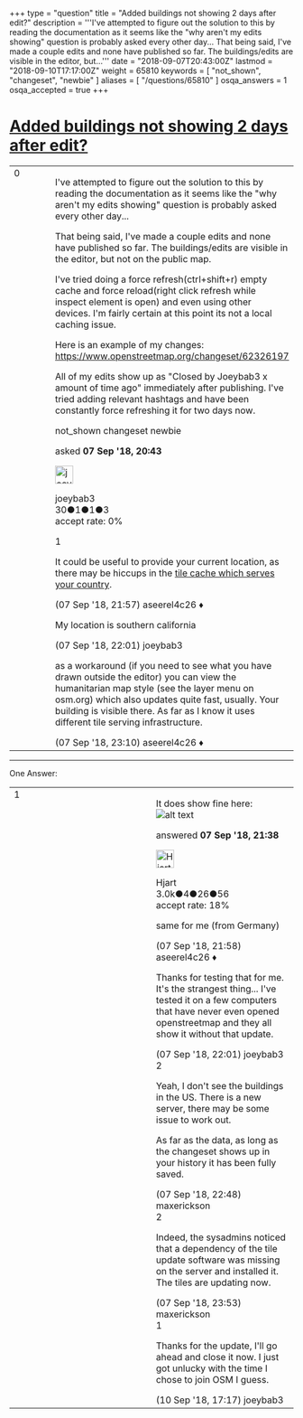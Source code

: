 +++
type = "question"
title = "Added buildings not showing 2 days after edit?"
description = '''I&#x27;ve attempted to figure out the solution to this by reading the documentation as it seems like the &quot;why aren&#x27;t my edits showing&quot; question is probably asked every other day... That being said, I&#x27;ve made a couple edits and none have published so far. The buildings/edits are visible in the editor, but...'''
date = "2018-09-07T20:43:00Z"
lastmod = "2018-09-10T17:17:00Z"
weight = 65810
keywords = [ "not_shown", "changeset", "newbie" ]
aliases = [ "/questions/65810" ]
osqa_answers = 1
osqa_accepted = true
+++

<div class="headNormal">

# [Added buildings not showing 2 days after edit?](/questions/65810/added-buildings-not-showing-2-days-after-edit)

</div>

<div id="main-body">

<div id="askform">

<table id="question-table" style="width:100%;">
<colgroup>
<col style="width: 50%" />
<col style="width: 50%" />
</colgroup>
<tbody>
<tr>
<td style="width: 30px; vertical-align: top"><div class="vote-buttons">
<span id="post-65810-upvote" class="ajax-command post-vote up" rel="nofollow" title="I like this post (click again to cancel)"> </span>
<div id="post-65810-score" class="post-score" title="current number of votes">
0
</div>
<span id="post-65810-downvote" class="ajax-command post-vote down" rel="nofollow" title="I dont like this post (click again to cancel)"> </span> <span id="favorite-mark" class="ajax-command favorite-mark" rel="nofollow" title="mark/unmark this question as favorite (click again to cancel)"> </span>
<div id="favorite-count" class="favorite-count">
&#10;</div>
</div></td>
<td><div id="item-right">
<div class="question-body">
<p>I've attempted to figure out the solution to this by reading the documentation as it seems like the "why aren't my edits showing" question is probably asked every other day...</p>
<p>That being said, I've made a couple edits and none have published so far. The buildings/edits are visible in the editor, but not on the public map.</p>
<p>I've tried doing a force refresh(ctrl+shift+r) empty cache and force reload(right click refresh while inspect element is open) and even using other devices. I'm fairly certain at this point its not a local caching issue.</p>
<p>Here is an example of my changes: <a href="https://www.openstreetmap.org/changeset/62326197">https://www.openstreetmap.org/changeset/62326197</a></p>
<p>All of my edits show up as "Closed by Joeybab3 x amount of time ago" immediately after publishing. I've tried adding relevant hashtags and have been constantly force refreshing it for two days now.</p>
</div>
<div id="question-tags" class="tags-container tags">
<span class="post-tag tag-link-not_shown" rel="tag" title="see questions tagged &#39;not_shown&#39;">not_shown</span> <span class="post-tag tag-link-changeset" rel="tag" title="see questions tagged &#39;changeset&#39;">changeset</span> <span class="post-tag tag-link-newbie" rel="tag" title="see questions tagged &#39;newbie&#39;">newbie</span>
</div>
<div id="question-controls" class="post-controls">
&#10;</div>
<div class="post-update-info-container">
<div class="post-update-info post-update-info-user">
<p>asked <strong>07 Sep '18, 20:43</strong></p>
<img src="https://secure.gravatar.com/avatar/83e3d33eef5e69431b61f3d92d8c54ad?s=32&amp;d=identicon&amp;r=g" class="gravatar" width="32" height="32" alt="joeybab3&#39;s gravatar image" />
<p><span>joeybab3</span><br />
<span class="score" title="30 reputation points">30</span><span title="1 badges"><span class="badge1">●</span><span class="badgecount">1</span></span><span title="1 badges"><span class="silver">●</span><span class="badgecount">1</span></span><span title="3 badges"><span class="bronze">●</span><span class="badgecount">3</span></span><br />
<span class="accept_rate" title="Rate of the user&#39;s accepted answers">accept rate:</span> <span title="joeybab3 has no accepted answers">0%</span></p>
</div>
</div>
<div id="comments-container-65810" class="comments-container">
<span id="65812"></span>
<div id="comment-65812" class="comment">
<div id="post-65812-score" class="comment-score">
1
</div>
<div class="comment-text">
<p>It could be useful to provide your current location, as there may be hiccups in the <a href="https://dns.openstreetmap.org/tile.openstreetmap.org.html">tile cache which serves your country</a>.</p>
</div>
<div id="comment-65812-info" class="comment-info">
<span class="comment-age">(07 Sep '18, 21:57)</span> <span class="comment-user userinfo">aseerel4c26 ♦</span>
</div>
</div>
<span id="65815"></span>
<div id="comment-65815" class="comment">
<div id="post-65815-score" class="comment-score">
&#10;</div>
<div class="comment-text">
<p>My location is southern california</p>
</div>
<div id="comment-65815-info" class="comment-info">
<span class="comment-age">(07 Sep '18, 22:01)</span> <span class="comment-user userinfo">joeybab3</span>
</div>
</div>
<span id="65817"></span>
<div id="comment-65817" class="comment">
<div id="post-65817-score" class="comment-score">
&#10;</div>
<div class="comment-text">
<p>as a workaround (if you need to see what you have drawn outside the editor) you can view the humanitarian map style (see the layer menu on osm.org) which also updates quite fast, usually. Your building is visible there. As far as I know it uses different tile serving infrastructure.</p>
</div>
<div id="comment-65817-info" class="comment-info">
<span class="comment-age">(07 Sep '18, 23:10)</span> <span class="comment-user userinfo">aseerel4c26 ♦</span>
</div>
</div>
</div>
<div id="comment-tools-65810" class="comment-tools">
&#10;</div>
<div class="clear">
&#10;</div>
<div id="comment-65810-form-container" class="comment-form-container">
&#10;</div>
<div class="clear">
&#10;</div>
</div></td>
</tr>
</tbody>
</table>

------------------------------------------------------------------------

<div class="tabBar">

<span id="sort-top"></span>

<div class="headQuestions">

One Answer:

</div>

</div>

<span id="65811"></span>

<div id="answer-container-65811" class="answer accepted-answer">

<table style="width:100%;">
<colgroup>
<col style="width: 50%" />
<col style="width: 50%" />
</colgroup>
<tbody>
<tr>
<td style="width: 30px; vertical-align: top"><div class="vote-buttons">
<span id="post-65811-upvote" class="ajax-command post-vote up" rel="nofollow" title="I like this post (click again to cancel)"> </span>
<div id="post-65811-score" class="post-score" title="current number of votes">
1
</div>
<span id="post-65811-downvote" class="ajax-command post-vote down" rel="nofollow" title="I dont like this post (click again to cancel)"> </span> <span class="accept-answer on" rel="nofollow" title="joeybab3 has selected this answer as the correct answer"> </span>
</div></td>
<td><div class="item-right">
<div class="answer-body">
<p>It does show fine here: <img src="https://help.openstreetmap.org/upfiles/Carlsbad6100building.png" alt="alt text" /></p>
</div>
<div class="answer-controls post-controls">
&#10;</div>
<div class="post-update-info-container">
<div class="post-update-info post-update-info-user">
<p>answered <strong>07 Sep '18, 21:38</strong></p>
<img src="https://secure.gravatar.com/avatar/6edf3a421a450237beae62ba93582637?s=32&amp;d=identicon&amp;r=g" class="gravatar" width="32" height="32" alt="Hjart&#39;s gravatar image" />
<p><span>Hjart</span><br />
<span class="score" title="2961 reputation points"><span>3.0k</span></span><span title="4 badges"><span class="badge1">●</span><span class="badgecount">4</span></span><span title="26 badges"><span class="silver">●</span><span class="badgecount">26</span></span><span title="56 badges"><span class="bronze">●</span><span class="badgecount">56</span></span><br />
<span class="accept_rate" title="Rate of the user&#39;s accepted answers">accept rate:</span> <span title="Hjart has 14 accepted answers">18%</span></p>
</img>
</div>
</div>
<div id="comments-container-65811" class="comments-container">
<span id="65813"></span>
<div id="comment-65813" class="comment">
<div id="post-65813-score" class="comment-score">
&#10;</div>
<div class="comment-text">
<p>same for me (from Germany)</p>
</div>
<div id="comment-65813-info" class="comment-info">
<span class="comment-age">(07 Sep '18, 21:58)</span> <span class="comment-user userinfo">aseerel4c26 ♦</span>
</div>
</div>
<span id="65814"></span>
<div id="comment-65814" class="comment">
<div id="post-65814-score" class="comment-score">
&#10;</div>
<div class="comment-text">
<p>Thanks for testing that for me. It's the strangest thing... I've tested it on a few computers that have never even opened openstreetmap and they all show it without that update.</p>
</div>
<div id="comment-65814-info" class="comment-info">
<span class="comment-age">(07 Sep '18, 22:01)</span> <span class="comment-user userinfo">joeybab3</span>
</div>
</div>
<span id="65816"></span>
<div id="comment-65816" class="comment">
<div id="post-65816-score" class="comment-score">
2
</div>
<div class="comment-text">
<p>Yeah, I don't see the buildings in the US. There is a new server, there may be some issue to work out.</p>
<p>As far as the data, as long as the changeset shows up in your history it has been fully saved.</p>
</div>
<div id="comment-65816-info" class="comment-info">
<span class="comment-age">(07 Sep '18, 22:48)</span> <span class="comment-user userinfo">maxerickson</span>
</div>
</div>
<span id="65818"></span>
<div id="comment-65818" class="comment">
<div id="post-65818-score" class="comment-score">
2
</div>
<div class="comment-text">
<p>Indeed, the sysadmins noticed that a dependency of the tile update software was missing on the server and installed it. The tiles are updating now.</p>
</div>
<div id="comment-65818-info" class="comment-info">
<span class="comment-age">(07 Sep '18, 23:53)</span> <span class="comment-user userinfo">maxerickson</span>
</div>
</div>
<span id="65852"></span>
<div id="comment-65852" class="comment">
<div id="post-65852-score" class="comment-score">
1
</div>
<div class="comment-text">
<p>Thanks for the update, I'll go ahead and close it now. I just got unlucky with the time I chose to join OSM I guess.</p>
</div>
<div id="comment-65852-info" class="comment-info">
<span class="comment-age">(10 Sep '18, 17:17)</span> <span class="comment-user userinfo">joeybab3</span>
</div>
</div>
</div>
<div id="comment-tools-65811" class="comment-tools">
&#10;</div>
<div class="clear">
&#10;</div>
<div id="comment-65811-form-container" class="comment-form-container">
&#10;</div>
<div class="clear">
&#10;</div>
</div></td>
</tr>
</tbody>
</table>

</div>

<div class="paginator-container-left">

</div>

</div>

</div>


